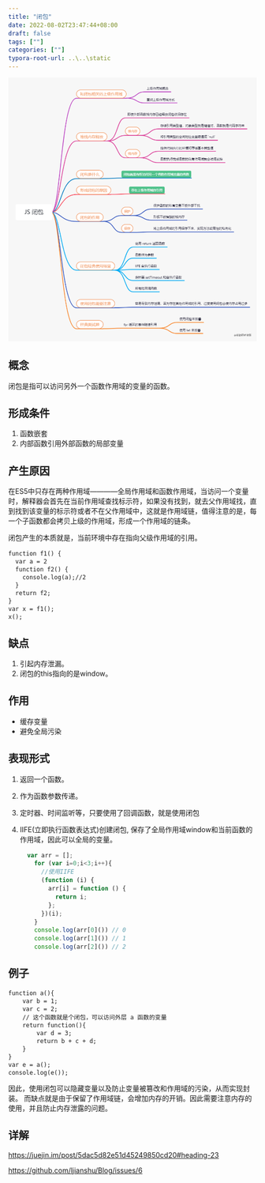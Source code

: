```yaml
---
title: "闭包"
date: 2022-08-02T23:47:44+08:00
draft: false
tags: [""]
categories: [""]
typora-root-url: ..\..\static
---
```



![img](/images/687474703a2f2f7265736f757263652e6d757969792e636e2f696d6167652f32303231303430313233313932322e706e67)

## 概念

闭包是指可以访问另外一个函数作用域的变量的函数。

## 形成条件

1. 函数嵌套
2. 内部函数引用外部函数的局部变量

## 产生原因

在ES5中只存在两种作用域————全局作用域和函数作用域，当访问一个变量时，解释器会首先在当前作用域查找标示符，如果没有找到，就去父作用域找，直到找到该变量的标示符或者不在父作用域中，这就是作用域链，值得注意的是，每一个子函数都会拷贝上级的作用域，形成一个作用域的链条。   

闭包产生的本质就是，当前环境中存在指向父级作用域的引用。

```
function f1() {
  var a = 2
  function f2() {
    console.log(a);//2
  } 
  return f2;
}
var x = f1();
x();
```
## 缺点

1. 引起内存泄漏。
2. 闭包的this指向的是window。


## 作用
- 缓存变量
- 避免全局污染

## 表现形式
1. 返回一个函数。

2. 作为函数参数传递。

3. 定时器、时间监听等，只要使用了回调函数，就是使用闭包

4. IIFE(立即执行函数表达式)创建闭包, 保存了全局作用域window和当前函数的作用域，因此可以全局的变量。

   ```javascript
     var arr = [];
       for (var i=0;i<3;i++){
         //使用IIFE
         (function (i) {
           arr[i] = function () {
             return i;
           };
         })(i);
       }
       console.log(arr[0]()) // 0
       console.log(arr[1]()) // 1
       console.log(arr[2]()) // 2
   ```

   

## 例子

```
function a(){
	var b = 1;
	var c = 2;
	// 这个函数就是个闭包，可以访问外层 a 函数的变量
	return function(){
		var d = 3;
		return b + c + d;
	}
}
var e = a();
console.log(e());
```
因此，使用闭包可以隐藏变量以及防止变量被篡改和作用域的污染，从而实现封装。
而缺点就是由于保留了作用域链，会增加内存的开销。因此需要注意内存的使用，并且防止内存泄露的问题。

## 详解

https://juejin.im/post/5dac5d82e51d45249850cd20#heading-23

https://github.com/ljianshu/Blog/issues/6